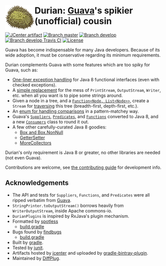 # <img align="left" src="durian.png"> Durian: [Guava](https://github.com/google/guava)'s spikier (unofficial) cousin

[![JCenter artifact](https://img.shields.io/badge/jcenter-com.diffplug.durian%3Adurian-blue.svg)](https://bintray.com/diffplug/opensource/durian/view)
[![Branch master](http://img.shields.io/badge/master-2.0-lightgrey.svg)](https://github.com/diffplug/durian/releases/latest)
[![Branch develop](http://img.shields.io/badge/develop-2.1--SNAPSHOT-lightgrey.svg)](https://github.com/diffplug/durian/tree/develop)
[![Branch develop Travis CI](https://travis-ci.org/diffplug/durian.svg?branch=develop)](https://travis-ci.org/diffplug/durian)
[![License](https://img.shields.io/badge/license-Apache-blue.svg)](https://tldrlegal.com/license/apache-license-2.0-(apache-2.0))

Guava has become indispensable for many Java developers.  Because of its wide adoption, it must be conservative regarding its minimum requirements.

Durian complements Guava with some features which are too spiky for Guava, such as:
* [One-liner exception handling](test/com/diffplug/common/base/ErrorsExample.java) for Java 8 functional interfaces (even with checked exceptions).
* A [simple replacement](src/com/diffplug/common/base/StringPrinter.java) for the mess of `PrintStream`, `OutputStream`, `Writer`, etc. when all you want is to pipe some strings around.
* Given a node in a tree, and a [`Function<Node, List<Node>>`](src/com/diffplug/common/base/TreeDef.java), create a `Stream` for [traversing](test/com/diffplug/common/base/TreeStreamTest.java) this tree (breadth-first, depth-first, etc.).
* An [enum for handling comparisons](src/com/diffplug/common/base/Comparison.java) in a pattern-matchey way.
* Guava's [`Suppliers`](src/com/diffplug/common/base/Suppliers.java), [`Predicates`](src/com/diffplug/common/base/Predicates.java), and [`Functions`](src/com/diffplug/common/base/Functions.java) converted to Java 8, and a new [`Consumers`](src/com/diffplug/common/base/Consumers.java) class to round it out.
* A few other carefully-curated Java 8 goodies:
	+ [Box and Box.NonNull](src/com/diffplug/common/base/Box.java)
	+ [GetterSetter](src/com/diffplug/common/base/GetterSetter.java)
	+ [MoreCollectors](src/com/diffplug/common/base/MoreCollectors.java)

Durian's only requirement is Java 8 or greater, no other libraries are needed (not even Guava).

Contributions are welcome, see [the contributing guide](CONTRIBUTING.md) for development info.

## Acknowledgements

* The API and tests for `Suppliers`, `Functions`, and `Predicates` were all ripped verbatim from [Guava](https://github.com/google/guava).
* `StringPrinter.toOutputStream()` borrows heavily from `WriterOutputStream`, inside Apache commons-io.
* `DurianPlugins` is inspired by RxJava's plugin mechanism.
* Formatted by [spotless](https://github.com/diffplug/spotless)
	+ [build.gradle](https://github.com/diffplug/durian/blob/develop/build.gradle#L70-90)
* Bugs found by [findbugs](http://findbugs.sourceforge.net/)
	+ [build.gradle](https://github.com/diffplug/durian/blob/develop/build.gradle#L101-102)
* Built by [gradle](http://gradle.org/).
* Tested by [junit](http://junit.org/).
* Artifacts hosted by [jcenter](https://bintray.com/bintray/jcenter) and uploaded by [gradle-bintray-plugin](https://github.com/bintray/gradle-bintray-plugin).
* Maintained by [DiffPlug](http://www.diffplug.com/).
